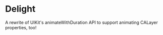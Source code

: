 # Delight
A rewrite of UIKit's animateWithDuration API to support animating CALayer properties, too!

